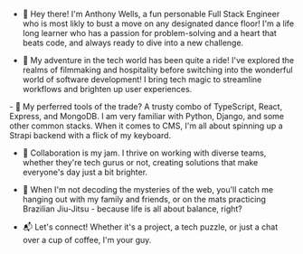 - 👋 Hey there! I'm Anthony Wells, a fun personable Full Stack Engineer who is most likly to bust a move on any designated dance floor! I'm a life long learner who has a passion for problem-solving and a heart that beats code, and always ready to dive into a new challenge. 

- 🚀 My adventure in the tech world has been quite a ride! I've explored the realms of filmmaking and hospitality before switching into the wonderful world of software development! I bring tech magic to streamline workflows and brighten up user experiences.

- 🔧 My perferred tools of the trade? A trusty combo of TypeScript, React, Express, and MongoDB. I am very familiar with Python, Django, and some other common stacks. When it comes to CMS, I'm all about spinning up a Strapi backend with a flick of my keyboard.

- 🤝 Collaboration is my jam. I thrive on working with diverse teams, whether they're tech gurus or not, creating solutions that make everyone's day just a bit brighter.

- 🌱 When I'm not decoding the mysteries of the web, you'll catch me hanging out with my family and friends, or on the mats practicing Brazilian Jiu-Jitsu - because life is all about balance, right?

- 📬 Let's connect! Whether it's a project, a tech puzzle, or just a chat over a cup of coffee, I'm your guy.


